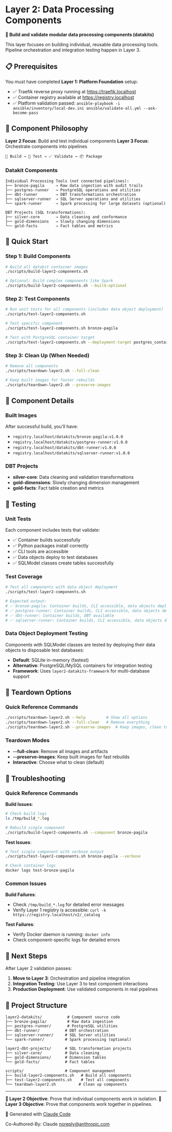 # Layer 2: Data Processing Components

**🔨 Build and validate modular data processing components (datakits)**

This layer focuses on building individual, reusable data processing tools. Pipeline orchestration and integration testing happen in Layer 3.

## 📋 Prerequisites

You must have completed **Layer 1: Platform Foundation** setup:
- ✅ Traefik reverse proxy running at https://traefik.localhost
- ✅ Container registry available at https://registry.localhost
- ✅ Platform validation passed: `ansible-playbook -i ansible/inventory/local-dev.ini ansible/validate-all.yml --ask-become-pass`

## 🎯 Component Philosophy

**Layer 2 Focus**: Build and test individual components
**Layer 3 Focus**: Orchestrate components into pipelines

```
🔨 Build → 🧪 Test → ✅ Validate → 📦 Package
```

### Datakit Components
```
Individual Processing Tools (not connected pipelines):
├── bronze-pagila     → Raw data ingestion with audit trails
├── postgres-runner   → PostgreSQL operations and utilities
├── dbt-runner        → DBT transformations orchestration
├── sqlserver-runner  → SQL Server operations and utilities
└── spark-runner      → Spark processing for large datasets (optional)

DBT Projects (SQL transformations):
├── silver-core       → Data cleaning and conformance
├── gold-dimensions   → Slowly changing dimensions
└── gold-facts        → Fact tables and metrics
```

## 🚀 Quick Start

### Step 1: Build Components
```bash
# Build all datakit container images
./scripts/build-layer2-components.sh

# Optional: Build complex components like Spark
./scripts/build-layer2-components.sh --build-optional
```

### Step 2: Test Components
```bash
# Run unit tests for all components (includes data object deployment)
./scripts/test-layer2-components.sh

# Test specific component
./scripts/test-layer2-components.sh bronze-pagila

# Test with PostgreSQL container target
./scripts/test-layer2-components.sh --deployment-target postgres_container
```

### Step 3: Clean Up (When Needed)
```bash
# Remove all components
./scripts/teardown-layer2.sh --full-clean

# Keep built images for faster rebuilds
./scripts/teardown-layer2.sh --preserve-images
```

## 🔧 Component Details

### Built Images
After successful build, you'll have:
- `registry.localhost/datakits/bronze-pagila:v1.0.0`
- `registry.localhost/datakits/postgres-runner:v1.0.0`
- `registry.localhost/datakits/dbt-runner:v1.0.0`
- `registry.localhost/datakits/sqlserver-runner:v1.0.0`

### DBT Projects
- **silver-core**: Data cleaning and validation transformations
- **gold-dimensions**: Slowly changing dimension management
- **gold-facts**: Fact table creation and metrics

## 🧪 Testing

### Unit Tests
Each component includes tests that validate:
- ✅ Container builds successfully
- ✅ Python packages install correctly
- ✅ CLI tools are accessible
- ✅ Data objects deploy to test databases
- ✅ SQLModel classes create tables successfully

### Test Coverage
```bash
# Test all components with data object deployment
./scripts/test-layer2-components.sh

# Expected output:
# ✅ bronze-pagila: Container builds, CLI accessible, data objects deployed
# ✅ postgres-runner: Container builds, CLI accessible, data objects deployed
# ✅ dbt-runner: Container builds, DBT available
# ✅ sqlserver-runner: Container builds, CLI accessible, data objects deployed
```

### Data Object Deployment Testing
Components with SQLModel classes are tested by deploying their data objects to disposable test databases:
- **Default**: SQLite in-memory (fastest)
- **Alternative**: PostgreSQL/MySQL containers for integration testing
- **Framework**: Uses `layer2-datakits-framework` for multi-database support

## 🧹 Teardown Options

### Quick Reference Commands
```bash
./scripts/teardown-layer2.sh --help         # Show all options
./scripts/teardown-layer2.sh --full-clean   # Remove everything
./scripts/teardown-layer2.sh --preserve-images  # Keep images, clean temp files
```

### Teardown Modes
- **--full-clean**: Remove all images and artifacts
- **--preserve-images**: Keep built images for fast rebuilds
- **Interactive**: Choose what to clean (default)

## 🚨 Troubleshooting

### Quick Reference Commands

**Build Issues**:
```bash
# Check build logs
ls /tmp/build_*.log

# Rebuild single component
./scripts/build-layer2-components.sh --component bronze-pagila
```

**Test Issues**:
```bash
# Test single component with verbose output
./scripts/test-layer2-components.sh bronze-pagila --verbose

# Check container logs
docker logs test-bronze-pagila
```

### Common Issues

**Build Failures**:
- Check `/tmp/build_*.log` for detailed error messages
- Verify Layer 1 registry is accessible: `curl -k https://registry.localhost/v2/_catalog`

**Test Failures**:
- Verify Docker daemon is running: `docker info`
- Check component-specific logs for detailed errors

## 🚀 Next Steps

After Layer 2 validation passes:

1. **Move to Layer 3**: Orchestration and pipeline integration
2. **Integration Testing**: Use Layer 3 to test component interactions
3. **Production Deployment**: Use validated components in real pipelines

## 📁 Project Structure

```
layer2-datakits/           # Component source code
├── bronze-pagila/         # Raw data ingestion
├── postgres-runner/       # PostgreSQL utilities
├── dbt-runner/           # DBT orchestration
├── sqlserver-runner/     # SQL Server utilities
└── spark-runner/         # Spark processing (optional)

layer2-dbt-projects/      # SQL transformation projects
├── silver-core/          # Data cleaning
├── gold-dimensions/      # Dimension tables
└── gold-facts/           # Fact tables

scripts/                  # Component management
├── build-layer2-components.sh   # Build all components
├── test-layer2-components.sh    # Test all components
└── teardown-layer2.sh          # Clean up components
```

---

**🎯 Layer 2 Objective**: Prove that individual components work in isolation.
**🎯 Layer 3 Objective**: Prove that components work together in pipelines.

🤖 Generated with [Claude Code](https://claude.ai/code)

Co-Authored-By: Claude <noreply@anthropic.com>
